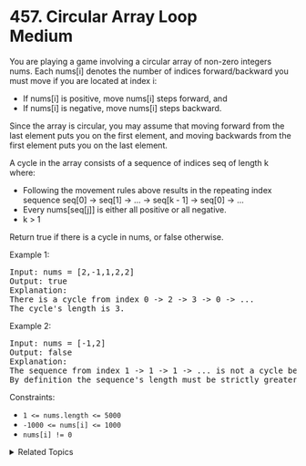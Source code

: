 # 457. Circular Array Loop<br> Medium

You are playing a game involving a circular array of non-zero integers nums. Each nums[i] denotes the number of indices forward/backward you must move if you are located at index i:

- If nums[i] is positive, move nums[i] steps forward, and
- If nums[i] is negative, move nums[i] steps backward.

Since the array is circular, you may assume that moving forward from the last element puts you on the first element, and moving backwards from the first element puts you on the last element.

A cycle in the array consists of a sequence of indices seq of length k where:

- Following the movement rules above results in the repeating index sequence seq[0] -> seq[1] -> ... -> seq[k - 1] -> seq[0] -> ...
- Every nums[seq[j]] is either all positive or all negative.
- k > 1

Return true if there is a cycle in nums, or false otherwise.

Example 1:

<pre>
Input: nums = [2,-1,1,2,2]
Output: true
Explanation:
There is a cycle from index 0 -> 2 -> 3 -> 0 -> ...
The cycle's length is 3.
</pre>

Example 2:

<pre>
Input: nums = [-1,2]
Output: false
Explanation:
The sequence from index 1 -> 1 -> 1 -> ... is not a cycle because the sequence's length is 1.
By definition the sequence's length must be strictly greater than 1 to be a cycle.
</pre>

Constraints:

- `1 <= nums.length <= 5000`
- `-1000 <= nums[i] <= 1000`
- `nums[i] != 0`

<details>

<summary> Related Topics </summary>

-   `DFS`
-   `DP`

</details>